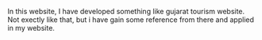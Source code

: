 In this website, I have developed something like gujarat tourism website. Not exectly like that, but i have gain some reference  from there and applied in my website. 

